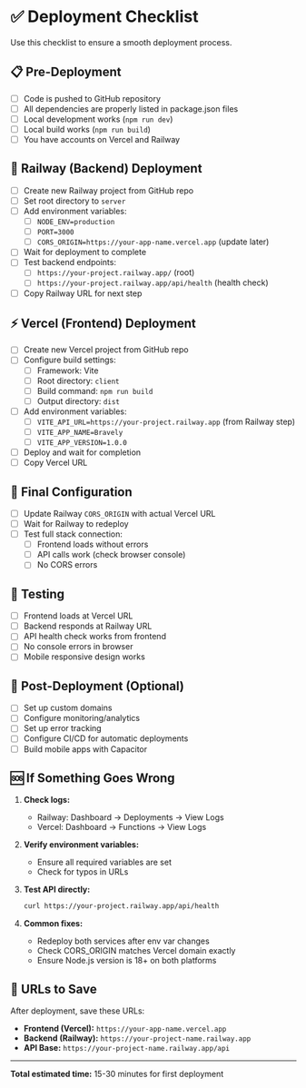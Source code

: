 # ✅ Deployment Checklist

Use this checklist to ensure a smooth deployment process.

## 📋 Pre-Deployment

- [ ] Code is pushed to GitHub repository
- [ ] All dependencies are properly listed in package.json files
- [ ] Local development works (`npm run dev`)
- [ ] Local build works (`npm run build`)
- [ ] You have accounts on Vercel and Railway

## 🚂 Railway (Backend) Deployment

- [ ] Create new Railway project from GitHub repo
- [ ] Set root directory to `server`
- [ ] Add environment variables:
  - [ ] `NODE_ENV=production`
  - [ ] `PORT=3000`
  - [ ] `CORS_ORIGIN=https://your-app-name.vercel.app` (update later)
- [ ] Wait for deployment to complete
- [ ] Test backend endpoints:
  - [ ] `https://your-project.railway.app/` (root)
  - [ ] `https://your-project.railway.app/api/health` (health check)
- [ ] Copy Railway URL for next step

## ⚡ Vercel (Frontend) Deployment

- [ ] Create new Vercel project from GitHub repo
- [ ] Configure build settings:
  - [ ] Framework: Vite
  - [ ] Root directory: `client`
  - [ ] Build command: `npm run build`
  - [ ] Output directory: `dist`
- [ ] Add environment variables:
  - [ ] `VITE_API_URL=https://your-project.railway.app` (from Railway step)
  - [ ] `VITE_APP_NAME=Bravely`
  - [ ] `VITE_APP_VERSION=1.0.0`
- [ ] Deploy and wait for completion
- [ ] Copy Vercel URL

## 🔧 Final Configuration

- [ ] Update Railway `CORS_ORIGIN` with actual Vercel URL
- [ ] Wait for Railway to redeploy
- [ ] Test full stack connection:
  - [ ] Frontend loads without errors
  - [ ] API calls work (check browser console)
  - [ ] No CORS errors

## 🧪 Testing

- [ ] Frontend loads at Vercel URL
- [ ] Backend responds at Railway URL
- [ ] API health check works from frontend
- [ ] No console errors in browser
- [ ] Mobile responsive design works

## 🎯 Post-Deployment (Optional)

- [ ] Set up custom domains
- [ ] Configure monitoring/analytics
- [ ] Set up error tracking
- [ ] Configure CI/CD for automatic deployments
- [ ] Build mobile apps with Capacitor

## 🆘 If Something Goes Wrong

1. **Check logs:**
   - Railway: Dashboard → Deployments → View Logs
   - Vercel: Dashboard → Functions → View Logs

2. **Verify environment variables:**
   - Ensure all required variables are set
   - Check for typos in URLs

3. **Test API directly:**
   ```bash
   curl https://your-project.railway.app/api/health
   ```

4. **Common fixes:**
   - Redeploy both services after env var changes
   - Check CORS_ORIGIN matches Vercel domain exactly
   - Ensure Node.js version is 18+ on both platforms

## 📱 URLs to Save

After deployment, save these URLs:

- **Frontend (Vercel):** `https://your-app-name.vercel.app`
- **Backend (Railway):** `https://your-project-name.railway.app`
- **API Base:** `https://your-project-name.railway.app/api`

---

**Total estimated time:** 15-30 minutes for first deployment